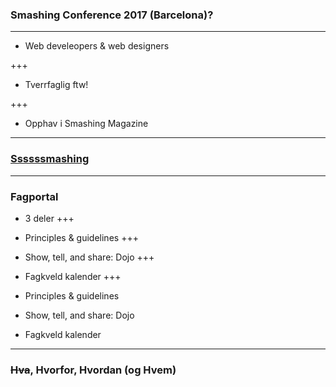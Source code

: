 ### Smashing Conference 2017 (Barcelona)?

---


* Web develeopers & web designers


+++
* Tverrfaglig ftw!

+++
* Opphav i Smashing Magazine


---

### [Ssssssmashing](https://www.smashingmagazine.com/)

---

### Fagportal

* 3 deler
+++

* Principles & guidelines
+++
* Show, tell, and share: Dojo
+++
* Fagkveld kalender
+++

* Principles & guidelines
* Show, tell, and share: Dojo
* Fagkveld kalender

---

### ~~Hva~~, Hvorfor, Hvordan (og Hvem)
